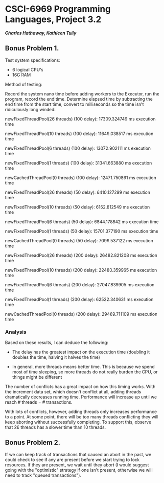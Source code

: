 CSCI-6969 Programming Languages, Project 3.2
============================================

***Charles Hathaway, Kathleen Tully***


Bonus Problem 1.
----------------
Test system specifications:

* 6 logical CPU's
* 16G RAM

Method of testing:

Record the system nano time before adding workers to the Executor, run the program, record the end time.
Determine elapsed time by subtracting the end time from the start time, convert to milliseconds so the time isn't ridiculously long winded.

newFixedThreadPool(26 threads) (100 delay): 17309.324749 ms execution time

newFixedThreadPool(10 threads) (100 delay): 11649.038517 ms execution time

newFixedThreadPool(6 threads) (100 delay): 13072.902111 ms execution time

newFixedThreadPool(1 threads) (100 delay): 31341.663880 ms execution time

newCachedThreadPool(0 threads) (100 delay): 12471.750861 ms execution time

newFixedThreadPool(26 threads) (50 delay): 6410.127299 ms execution time

newFixedThreadPool(10 threads) (50 delay): 6152.812549 ms execution time

newFixedThreadPool(6 threads) (50 delay): 6844.178842 ms execution time

newFixedThreadPool(1 threads) (50 delay): 15701.377190 ms execution time

newCachedThreadPool(0 threads) (50 delay): 7099.537122 ms execution time

newFixedThreadPool(26 threads) (200 delay): 26482.821208 ms execution time

newFixedThreadPool(10 threads) (200 delay): 22480.359965 ms execution time

newFixedThreadPool(6 threads) (200 delay): 27047.839905 ms execution time

newFixedThreadPool(1 threads) (200 delay): 62522.340631 ms execution time

newCachedThreadPool(0 threads) (200 delay): 29469.711109 ms execution time

### Analysis

Based on these results, I can deduce the following:

* The delay has the greatest impact on the execution time (doubling it doubles the time, halving it halves the time)

* In general, more threads means better time. This is because we spend most of time sleeping, so more threads do not really burden the CPU, or things might be different

The number of conflicts has a great impact on how this timing works.
With the increment data set, which doesn't conflict at all, adding threads dramatically decreases running time.
Performance will increase up until we reach # threads = # transactions.

With lots of conflicts, however, adding threads only increases performance to a point. 
At some point, there will be too many threads conflicting they will keep aborting without successfully completing.
To support this, observe that 26 threads has a slower time than 10 threads.  


Bonus Problem 2.
-----------------

If we can keep track of transactions that caused an abort in the past, we could check to see if any are present before we start trying to lock resources.
If they are present, we wait until they abort (I would suggest going with the  "optimistic" strategy if one isn't present, otherwise we will need to track "queued transactions").
